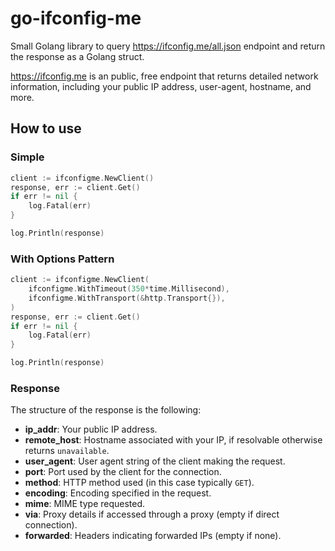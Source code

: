 # go-ifconfig-me

Small Golang library to query https://ifconfig.me/all.json endpoint and return the response as a Golang struct.

https://ifconfig.me is an public, free endpoint that returns detailed network information, 
including your public IP address, user-agent, hostname, and more. 

## How to use

### Simple

```go
client := ifconfigme.NewClient()
response, err := client.Get()
if err != nil {
	log.Fatal(err)
}

log.Println(response)
```

### With Options Pattern

```go
client := ifconfigme.NewClient(
	ifconfigme.WithTimeout(350*time.Millisecond),
	ifconfigme.WithTransport(&http.Transport{}),
)
response, err := client.Get()
if err != nil {
	log.Fatal(err)
}

log.Println(response)
```

### Response

The structure of the response is the following:

- **ip_addr**: Your public IP address.
- **remote_host**: Hostname associated with your IP, if resolvable otherwise returns `unavailable`.
- **user_agent**: User agent string of the client making the request.
- **port**: Port used by the client for the connection.
- **method**: HTTP method used (in this case typically `GET`).
- **encoding**: Encoding specified in the request.
- **mime**: MIME type requested.
- **via**: Proxy details if accessed through a proxy (empty if direct connection).
- **forwarded**: Headers indicating forwarded IPs (empty if none).
